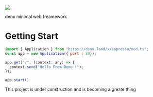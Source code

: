 ![](https://i.ibb.co/5LPRwBJ/espresso.png)

deno minimal web freamework

# Getting Start
```javascript
import { Application } from "https://deno.land/x/espresso/mod.ts";
const app = new Application({ port : 80});

app.get("/", (context: any) => {
  context.send("Hello From Deno !");
});

app.start()
```



This project is under construction and is becoming a greate thing
